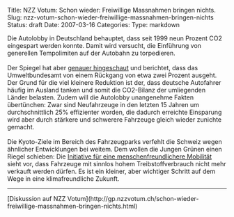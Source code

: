 Title: NZZ Votum: Schon wieder: Freiwillige Massnahmen bringen nichts.
Slug: nzz-votum-schon-wieder-freiwillige-massnahmen-bringen-nichts
Status: draft
Date: 2007-03-16
Categories:
Type: markdown

Die Autolobby in Deutschland behauptet, dass seit 1999 neun Prozent CO2 eingespart werden konnte. Damit wird versucht, die Einführung von generellen Tempolimiten auf der Autobahn zu torpedieren.<br />
<br />
Der Spiegel hat aber <a href="http://www.spiegel.de/wissenschaft/mensch/0%2C1518%2C472121%2C00.html" target="_blank">genauer hingeschaut</a> und berichtet, dass das Umweltbundesamt von einem Rückgang von etwa zwei Prozent ausgeht. Der Grund für die viel kleinere Reduktion ist der, dass deutsche Autofahrer häufig im Ausland tanken und somit die CO2-Bilanz der umliegenden Länder belasten. Zudem will die Autolobby unangenehme Fakten übertünchen: Zwar sind Neufahrzeuge in den letzten 15 Jahren um durchschnittlich 25% effizienter worden, die dadurch erreichte Einsparung wird aber durch stärkere und schwerere Fahrzeuge gleich wieder zunichte gemacht.<br />
<br />
Die Kyoto-Ziele im Bereich des Fahrzeugparks verfehlt die Schweiz wegen ähnlicher Entwicklungen bei weitem. Dem wollen die Jungen Grünen einen Riegel schieben: Die <a href="http://www.menschenfreundlicher.ch/d/" target="_blank">Initiative für eine menschenfreundlichere Mobilität</a> sieht vor, dass Fahrzeuge mit sinnlos hohem Treibstoffverbrauch nicht mehr verkauft werden dürfen. Es ist ein kleiner, aber wichtiger Schritt auf dem Wege in eine klimafreundliche Zukunft.

<hr />
[Diskussion auf NZZ Votum](http://gp.nzzvotum.ch/schon-wieder-freiwillige-massnahmen-bringen-nichts.html)
